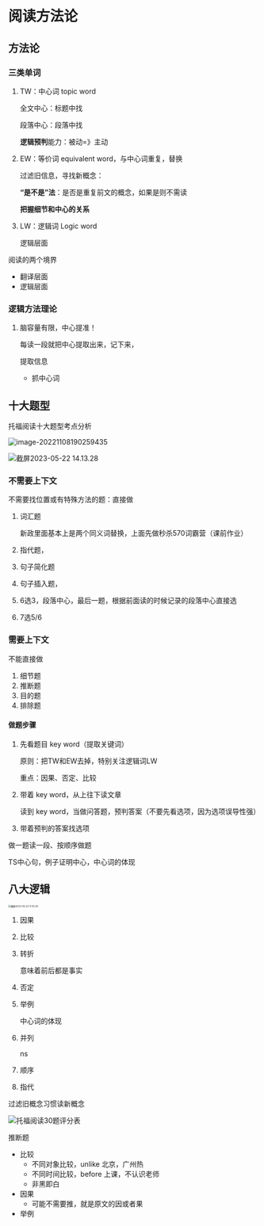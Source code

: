 # 阅读方法论

## 方法论

### 三类单词

1. TW：中心词 topic word 
  
    全文中心：标题中找
    
    段落中心：段落中找
    
    **逻辑预判**能力：被动=》主动
    
2. EW：等价词 equivalent word，与中心词重复，替换
	
	过滤旧信息，寻找新概念：
	
	**“是不是”法**：是否是重复前文的概念，如果是则不需读
	
	**把握细节和中心的关系**
	
3. LW：逻辑词 Logic word

    逻辑层面

阅读的两个境界

- 翻译层面
- 逻辑层面

### 逻辑方法理论

1. 脑容量有限，中心提准！
  
   每读一段就把中心提取出来，记下来，
   
   提取信息
   
   - 抓中心词

## 十大题型

托福阅读十大题型考点分析

![image-20221108190259435](https://xingqiu-tuchuang-1256524210.cos.ap-shanghai.myqcloud.com/3978/image-20221108190259435.png)

![截屏2023-05-22 14.13.28](https://cdn.jsdelivr.net/gh/davidliuk/images@master/blog/%E6%88%AA%E5%B1%8F2023-05-22%2014.13.28.png)

### 不需要上下文

不需要找位置或有特殊方法的题：直接做

1. 词汇题

   新政里面基本上是两个同义词替换，上面先做秒杀570词霸营（课前作业）

2. 指代题，

2. 句子简化题

3. 句子插入题，

5. 6选3，段落中心，最后一题，根据前面读的时候记录的段落中心直接选

6. 7选5/6

### 需要上下文

不能直接做

1. 细节题
2. 推断题
3. 目的题
4. 排除题

#### 做题步骤

1. 先看题目 key word（提取关键词）

   原则：把TW和EW去掉，特别关注逻辑词LW

   重点：因果、否定、比较

2. 带着 key word，从上往下读文章

   读到 key word，当做问答题，预判答案（不要先看选项，因为选项误导性强）

3. 带着预判的答案找选项

做一题读一段、按顺序做题

TS中心句，例子证明中心，中心词的体现

## 八大逻辑

<img src="https://cdn.jsdelivr.net/gh/davidliuk/images@master/blog/%E6%88%AA%E5%B1%8F2023-05-22%2011.55.39.png" alt="截屏2023-05-22 11.55.39" style="zoom:33%;" />

1. 因果

2. 比较

3. 转折

   意味着前后都是事实

4. 否定

5. 举例

   中心词的体现

6. 并列

   ns

7. 顺序

8. 指代



过滤旧概念习惯读新概念

![托福阅读30题评分表](https://xingqiu-tuchuang-1256524210.cos.ap-shanghai.myqcloud.com/3978/80201646808311.png)

推断题

- 比较
  - 不同对象比较，unlike 北京，广州热
  - 不同时间比较，before 上课，不认识老师
  - 非黑即白
- 因果
  - 可能不需要推，就是原文的因或者果
- 举例





